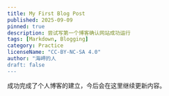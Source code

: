 ```yaml
---
title: My First Blog Post
published: 2025-09-09
pinned: true
description: 尝试写第一个博客确认网站成功运行
tags: [Markdown, Blogging]
category: Practice
licenseName: "CC-BY-NC-SA 4.0"
author: "海岬的人
draft: false
---
```

<p>成功完成了个人博客的建立，今后会在这里继续更新内容。</P>